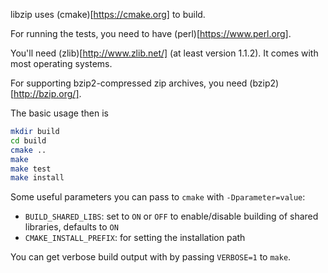 libzip uses (cmake)[https://cmake.org] to build.

For running the tests, you need to have (perl)[https://www.perl.org].

You'll need (zlib)[http://www.zlib.net/] (at least version 1.1.2). It
comes with most operating systems.

For supporting bzip2-compressed zip archives, you need
(bzip2)[http://bzip.org/].

The basic usage then is
```sh
mkdir build
cd build
cmake ..
make
make test
make install
```

Some useful parameters you can pass to `cmake` with `-Dparameter=value`:
- `BUILD_SHARED_LIBS`: set to `ON` or `OFF` to enable/disable building
  of shared libraries, defaults to `ON`
- `CMAKE_INSTALL_PREFIX`: for setting the installation path

You can get verbose build output with by passing `VERBOSE=1` to `make`.
